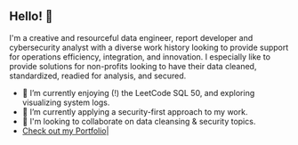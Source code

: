 ## Hello! 👋

I'm a creative and resourceful data engineer, report developer and cybersecurity analyst with a diverse work history looking to provide support for operations efficiency, integration, and innovation.
I especially like to provide solutions for non-profits looking to have their data cleaned, standardized, readied for analysis, and secured.

- 🔭 I’m currently enjoying (!) the LeetCode SQL 50, and exploring visualizing system logs.
- 🌱 I’m currently applying a security-first approach to my work.
- 👯 I'm looking to collaborate on data cleansing & security topics.
- <a href="https://github.com/HubBry/Portfolio?tab=readme-ov-file#hey-its-brian-miclette-here">Check out my Portfolio</a>|

